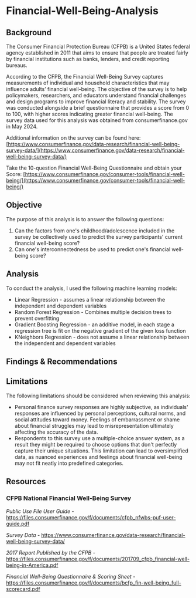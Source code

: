 # Financial-Well-Being-Analysis

## Background
The Consumer Financial Protection Bureau (CFPB) is a United States federal agency established in 2011 that aims to ensure that people are treated fairly by financial institutions such as banks, lenders, and credit reporting bureaus.

According to the CFPB, the Financial Well-Being Survey captures measurements of individual and household characteristics that may influence adults’ financial well-being. The objective of the survey is to help policymakers, researchers, and educators understand financial challenges and design programs to improve financial literacy and stability. The survey was conducted alongside a brief questionnaire that provides a score from 0 to 100, with higher scores indicating greater financial well-being. The survey data used for this analysis was obtained from consumerfinance.gov in May 2024.

Additional information on the survey can be found here: [https://www.consumerfinance.gov/data-research/financial-well-being-survey-data/](https://www.consumerfinance.gov/data-research/financial-well-being-survey-data/)

Take the 10-question Financial Well-Being Questionnaire and obtain your Score: [https://www.consumerfinance.gov/consumer-tools/financial-well-being/](https://www.consumerfinance.gov/consumer-tools/financial-well-being/)

## Objective
The purpose of this analysis is to answer the following questions:

1) Can the factors from one's childhood/adolescence included in the survey be collectively used to predict the survey participants' current financial well-being score?
2) Can one's interconnectedness be used to predict one's financial well-being score?
   
## Analysis
To conduct the analysis, I used the following machine learning models:
* Linear Regression - assumes a linear relationship between the independent and dependent variables
* Random Forest Regression - Combines multiple decision trees to prevent overfitting
* Gradient Boosting Regression - an additive model, in each stage a regression tree is fit on the negative gradient of the given loss function
* KNeighbors Regression - does not assume a linear relationship between the independent and dependent variables

## Findings & Recommendations

## Limitations
The following limitations should be considered when reviewing this analysis:

* Personal finance survey responses are highly subjective, as individuals' responses are influenced by personal perceptions, cultural norms, and social attitudes toward money. Feelings of embarrassment or shame about financial struggles may lead to misrepresentation ultimately affecting the accuracy of the data.
* Respondents to this survey use a multiple-choice answer system, as a result they might be required to choose options that don't perfectly capture their unique situations. This limitation can lead to oversimplified data, as nuanced experiences and feelings about financial well-being may not fit neatly into predefined categories.

## Resources

### CFPB National Financial Well-Being Survey 

*Public Use File User Guide* - 
https://files.consumerfinance.gov/f/documents/cfpb_nfwbs-puf-user-guide.pdf 

*Survey Data* - 
https://www.consumerfinance.gov/data-research/financial-well-being-survey-data/

*2017 Report Published by the CFPB* - 
https://files.consumerfinance.gov/f/documents/201709_cfpb_financial-well-being-in-America.pdf 

*Financial Well-Being Questionnaire & Scoring Sheet* - 
https://files.consumerfinance.gov/f/documents/bcfp_fin-well-being_full-scorecard.pdf 
